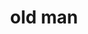 ---
layout: smileys&emotion
title: old man
emoji: old_man
permalink: 👴.html
image: assets/img/3moji/old_man.png
---